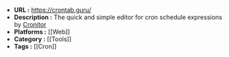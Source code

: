 - **URL :** https://crontab.guru/
- **Description :** The quick and simple editor for cron schedule expressions by [Cronitor](https://cronitor.io?utm_source=crontabguru&utm_campaign=cronitor_top "Cron job monitoring and observability")
- **Platforms :** [[Web]]
- **Category :** [[Tools]]
- **Tags :** [[Cron]]